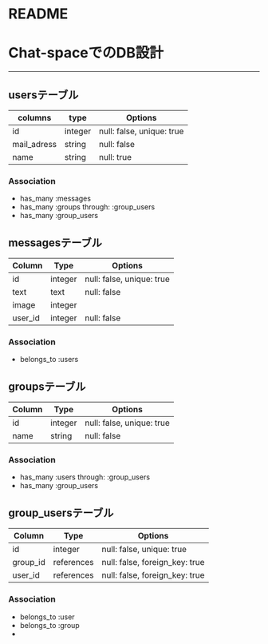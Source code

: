 # README
# Chat-spaceでのDB設計
---
##  usersテーブル
| columns  | type  |  Options |
|---|---|---|
|  id |   integer| null: false,  unique: true  |
|  mail_adress | string  |  null: false |
| name |string| null: true |
### Association
- has_many :messages
- has_many :groups through: :group_users
- has_many :group_users

## messagesテーブル
|Column|Type|Options|
|------|----|-------|
|id| integer |null: false, unique: true |
|text| text |null: false |
| image| integer| | 
| user_id| integer | null: false|

### Association
- belongs_to :users

## groupsテーブル

|Column|Type|Options|
|------|----|-------|
|id | integer |null: false, unique: true |
|name | string |null: false |

### Association
- has_many :users through: :group_users
- has_many :group_users
## group_usersテーブル

|Column|Type|Options|
|------|----|-------|
|id | integer |null: false, unique: true |
|group_id | references  | null: false, foreign_key: true |
|user_id| references  | null: false, foreign_key: true |
### Association
- belongs_to :user
- belongs_to :group
- 